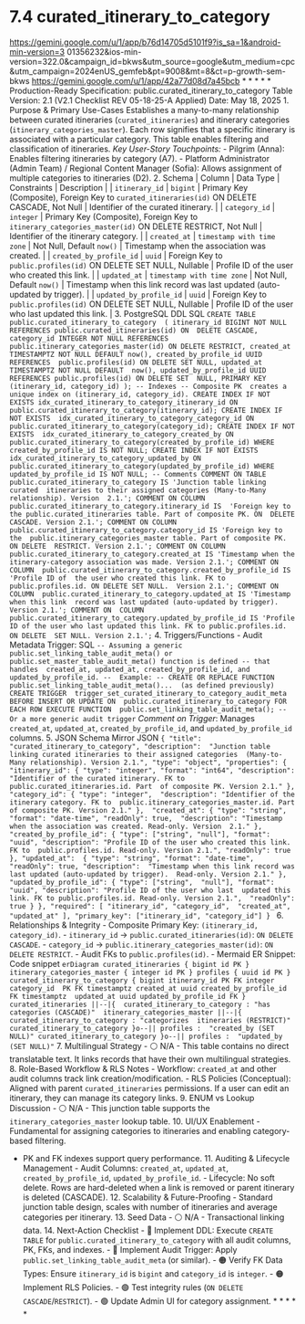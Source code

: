 # 7.4 curated_itinerary_to_category

  
https://gemini.google.com/u/1/app/b76d14705d5101f9?is_sa=1&android-min-version=3
01356232&ios-min-version=322.0&campaign_id=bkws&utm_source=google&utm_medium=cpc
&utm_campaign=2024enUS_gemfeb&pt=9008&mt=8&ct=p-growth-sem-bkws 
https://gemini.google.com/u/1/app/42a77d08d7a45bcb * * * * * Production-Ready 
Specification: public.curated_itinerary_to_category Table Version: 2.1 (V2.1 
Checklist REV 05-18-25-A Applied) Date: May 18, 2025 1\. Purpose & Primary 
Use-Cases Establishes a many-to-many relationship between curated itineraries 
(`curated_itineraries`) and itinerary categories 
(`itinerary_categories_master`). Each row signifies that a specific itinerary 
is associated with a particular category. This table enables filtering and 
classification of itineraries. *Key User-Story Touchpoints:* - Pilgrim (Anna): 
Enables filtering itineraries by category (A7). - Platform Administrator (Admin 
Team) / Regional Content Manager (Sofia): Allows assignment of multiple 
categories to itineraries (D2). 2\. Schema | Column | Data Type | Constraints | 
Description | | `itinerary_id` | `bigint` | Primary Key (Composite), Foreign 
Key to `curated_itineraries(id)` ON DELETE CASCADE, Not Null | Identifier of 
the curated itinerary. | | `category_id` | `integer` | Primary Key (Composite), 
Foreign Key to `itinerary_categories_master(id)` ON DELETE RESTRICT, Not Null | 
Identifier of the itinerary category. | | `created_at` | `timestamp with time 
zone` | Not Null, Default `now()` | Timestamp when the association was created. 
| | `created_by_profile_id` | `uuid` | Foreign Key to `public.profiles(id)` ON 
DELETE SET NULL, Nullable | Profile ID of the user who created this link. | | 
`updated_at` | `timestamp with time zone` | Not Null, Default `now()` | 
Timestamp when this link record was last updated (auto-updated by trigger). | | 
`updated_by_profile_id` | `uuid` | Foreign Key to `public.profiles(id)` ON 
DELETE SET NULL, Nullable | Profile ID of the user who last updated this link. 
| 3\. PostgreSQL DDL SQL ``` CREATE TABLE public.curated_itinerary_to_category 
( itinerary_id BIGINT NOT NULL REFERENCES public.curated_itineraries(id) ON 
DELETE CASCADE, category_id INTEGER NOT NULL REFERENCES 
public.itinerary_categories_master(id) ON DELETE RESTRICT, created_at 
TIMESTAMPTZ NOT NULL DEFAULT now(), created_by_profile_id UUID REFERENCES 
public.profiles(id) ON DELETE SET NULL, updated_at TIMESTAMPTZ NOT NULL DEFAULT 
now(), updated_by_profile_id UUID REFERENCES public.profiles(id) ON DELETE SET 
NULL, PRIMARY KEY (itinerary_id, category_id) ); -- Indexes -- Composite PK 
creates a unique index on (itinerary_id, category_id). CREATE INDEX IF NOT 
EXISTS idx_curated_itinerary_to_category_itinerary_id ON 
public.curated_itinerary_to_category(itinerary_id); CREATE INDEX IF NOT EXISTS 
idx_curated_itinerary_to_category_category_id ON 
public.curated_itinerary_to_category(category_id); CREATE INDEX IF NOT EXISTS 
idx_curated_itinerary_to_category_created_by ON 
public.curated_itinerary_to_category(created_by_profile_id) WHERE 
created_by_profile_id IS NOT NULL; CREATE INDEX IF NOT EXISTS 
idx_curated_itinerary_to_category_updated_by ON 
public.curated_itinerary_to_category(updated_by_profile_id) WHERE 
updated_by_profile_id IS NOT NULL; -- Comments COMMENT ON TABLE 
public.curated_itinerary_to_category IS 'Junction table linking curated 
itineraries to their assigned categories (Many-to-Many relationship). Version 
2.1.'; COMMENT ON COLUMN public.curated_itinerary_to_category.itinerary_id IS 
'Foreign key to the public.curated_itineraries table. Part of composite PK. ON 
DELETE CASCADE. Version 2.1.'; COMMENT ON COLUMN 
public.curated_itinerary_to_category.category_id IS 'Foreign key to the 
public.itinerary_categories_master table. Part of composite PK. ON DELETE 
RESTRICT. Version 2.1.'; COMMENT ON COLUMN 
public.curated_itinerary_to_category.created_at IS 'Timestamp when the 
itinerary-category association was made. Version 2.1.'; COMMENT ON COLUMN 
public.curated_itinerary_to_category.created_by_profile_id IS 'Profile ID of 
the user who created this link. FK to public.profiles.id. ON DELETE SET NULL. 
Version 2.1.'; COMMENT ON COLUMN 
public.curated_itinerary_to_category.updated_at IS 'Timestamp when this link 
record was last updated (auto-updated by trigger). Version 2.1.'; COMMENT ON 
COLUMN public.curated_itinerary_to_category.updated_by_profile_id IS 'Profile 
ID of the user who last updated this link. FK to public.profiles.id. ON DELETE 
SET NULL. Version 2.1.'; ``` 4\. Triggers/Functions - Audit Metadata Trigger: 
SQL ``` -- Assuming a generic public.set_linking_table_audit_meta() or 
public.set_master_table_audit_meta() function is defined -- that handles 
created_at, updated_at, created_by_profile_id, and updated_by_profile_id. -- 
Example: -- CREATE OR REPLACE FUNCTION public.set_linking_table_audit_meta()... 
(as defined previously) CREATE TRIGGER 
trigger_set_curated_itinerary_to_category_audit_meta BEFORE INSERT OR UPDATE ON 
public.curated_itinerary_to_category FOR EACH ROW EXECUTE FUNCTION 
public.set_linking_table_audit_meta(); -- Or a more generic audit trigger ``` 
*Comment on Trigger*: Manages `created_at`, `updated_at`, 
`created_by_profile_id`, and `updated_by_profile_id` columns. 5\. JSON Schema 
Mirror JSON ``` { "title": "curated_itinerary_to_category", "description": 
"Junction table linking curated itineraries to their assigned categories 
(Many-to-Many relationship). Version 2.1.", "type": "object", "properties": { 
"itinerary_id": { "type": "integer", "format": "int64", "description": 
"Identifier of the curated itinerary. FK to public.curated_itineraries.id. Part 
of composite PK. Version 2.1." }, "category_id": { "type": "integer", 
"description": "Identifier of the itinerary category. FK to 
public.itinerary_categories_master.id. Part of composite PK. Version 2.1." }, 
"created_at": { "type": "string", "format": "date-time", "readOnly": true, 
"description": "Timestamp when the association was created. Read-only. Version 
2.1." }, "created_by_profile_id": { "type": ["string", "null"], "format": 
"uuid", "description": "Profile ID of the user who created this link. FK to 
public.profiles.id. Read-only. Version 2.1.", "readOnly": true }, "updated_at": 
{ "type": "string", "format": "date-time", "readOnly": true, "description": 
"Timestamp when this link record was last updated (auto-updated by trigger). 
Read-only. Version 2.1." }, "updated_by_profile_id": { "type": ["string", 
"null"], "format": "uuid", "description": "Profile ID of the user who last 
updated this link. FK to public.profiles.id. Read-only. Version 2.1.", 
"readOnly": true } }, "required": [ "itinerary_id", "category_id", 
"created_at", "updated_at" ], "primary_key": ["itinerary_id", "category_id"] } 
``` 6\. Relationships & Integrity - Composite Primary Key: `(itinerary_id, 
category_id)`. - `itinerary_id` -> `public.curated_itineraries(id)`: `ON DELETE 
CASCADE`. - `category_id` -> `public.itinerary_categories_master(id)`: `ON 
DELETE RESTRICT`. - Audit FKs to `public.profiles(id)`. - Mermaid ER Snippet: 
Code snippet ``` erDiagram curated_itineraries { bigint id PK } 
itinerary_categories_master { integer id PK } profiles { uuid id PK } 
curated_itinerary_to_category { bigint itinerary_id PK FK integer category_id 
PK FK timestamptz created_at uuid created_by_profile_id FK timestamptz 
updated_at uuid updated_by_profile_id FK } curated_itineraries ||--|{ 
curated_itinerary_to_category : "has categories (CASCADE)" 
itinerary_categories_master ||--|{ curated_itinerary_to_category : "categorizes 
itineraries (RESTRICT)" curated_itinerary_to_category }o--|| profiles : 
"created_by (SET NULL)" curated_itinerary_to_category }o--|| profiles : 
"updated_by (SET NULL)" ``` 7\. Multilingual Strategy - ⚪ N/A - This table 
contains no direct translatable text. It links records that have their own 
multilingual strategies. 8\. Role-Based Workflow & RLS Notes - Workflow: 
`created_at` and other audit columns track link creation/modification. - RLS 
Policies (Conceptual): Aligned with parent `curated_itineraries` permissions. 
If a user can edit an itinerary, they can manage its category links. 9\. ENUM 
vs Lookup Discussion - ⚪ N/A - This junction table supports the 
`itinerary_categories_master` lookup table. 10\. UI/UX Enablement - Fundamental 
for assigning categories to itineraries and enabling category-based filtering. 
- PK and FK indexes support query performance. 11\. Auditing & Lifecycle 
Management - Audit Columns: `created_at`, `updated_at`, 
`created_by_profile_id`, `updated_by_profile_id`. - Lifecycle: No soft delete. 
Rows are hard-deleted when a link is removed or parent itinerary is deleted 
(CASCADE). 12\. Scalability & Future-Proofing - Standard junction table design, 
scales with number of itineraries and average categories per itinerary. 13\. 
Seed Data - ⚪ N/A - Transactional linking data. 14\. Next-Action Checklist - 
🔴 Implement DDL: Execute `CREATE TABLE` for 
`public.curated_itinerary_to_category` with all audit columns, PK, FKs, and 
indexes. - 🔴 Implement Audit Trigger: Apply 
`public.set_linking_table_audit_meta` (or similar). - 🟠 Verify FK Data Types: 
Ensure `itinerary_id` is `bigint` and `category_id` is `integer`. - 🟠 
Implement RLS Policies. - 🟢 Test integrity rules (`ON DELETE 
CASCADE`/`RESTRICT`). - 🟢 Update Admin UI for category assignment. * * * * * 
